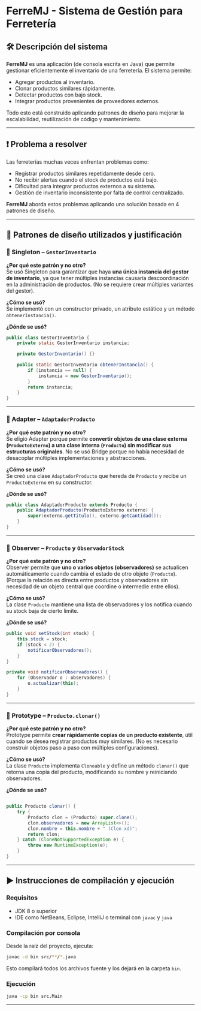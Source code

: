 # FerreMJ - Sistema de Gestión para Ferretería

## 🛠 Descripción del sistema

**FerreMJ** es una aplicación (de consola escrita en Java) que permite gestionar eficientemente el inventario de una ferretería. El sistema permite:

- Agregar productos al inventario.
- Clonar productos similares rápidamente.
- Detectar productos con bajo stock.
- Integrar productos provenientes de proveedores externos.

Todo esto está construido aplicando patrones de diseño para mejorar la escalabilidad, reutilización de código y mantenimiento.

---

## ❗ Problema a resolver

Las ferreterías muchas veces enfrentan problemas como:

- Registrar productos similares repetidamente desde cero.
- No recibir alertas cuando el stock de productos está bajo.
- Dificultad para integrar productos externos a su sistema.
- Gestión de inventario inconsistente por falta de control centralizado.

**FerreMJ** aborda estos problemas aplicando una solución basada en 4 patrones de diseño.

---

## 🧩 Patrones de diseño utilizados y justificación

### 🔷 Singleton – `GestorInventario`

**¿Por qué este patrón y no otro?**  
Se usó Singleton para garantizar que haya **una única instancia del gestor de inventario**, ya que tener múltiples instancias causaría descoordinación en la administración de productos. (No se requiere crear múltiples variantes del gestor).

**¿Cómo se usó?**  
Se implementó con un constructor privado, un atributo estático y un método `obtenerInstancia()`.

**¿Dónde se usó?**

```java
public class GestorInventario {
    private static GestorInventario instancia;

    private GestorInventario() {}

    public static GestorInventario obtenerInstancia() {
        if (instancia == null) {
            instancia = new GestorInventario();
        }
        return instancia;
    }
}
```

---

### 🔷 Adapter – `AdaptadorProducto`

**¿Por qué este patrón y no otro?**  
Se eligió Adapter porque permite **convertir objetos de una clase externa (`ProductoExterno`) a una clase interna (`Producto`) sin modificar sus estructuras originales**. No se usó Bridge porque no había necesidad de desacoplar múltiples implementaciones y abstracciones.

**¿Cómo se usó?**  
Se creó una clase `AdaptadorProducto` que hereda de `Producto` y recibe un `ProductoExterno` en su constructor.

**¿Dónde se usó?**

```java
public class AdaptadorProducto extends Producto {
    public AdaptadorProducto(ProductoExterno externo) {
        super(externo.getTitulo(), externo.getCantidad());
    }
}
```

---

### 🔷 Observer – `Producto` y `ObservadorStock`

**¿Por qué este patrón y no otro?**  
Observer permite que **uno o varios objetos (observadores)** se actualicen automáticamente cuando cambia el estado de otro objeto (`Producto`). (Porque la relación es directa entre productos y observadores sin necesidad de un objeto central que coordine o intermedie entre ellos).

**¿Cómo se usó?**  
La clase `Producto` mantiene una lista de observadores y los notifica cuando su stock baja de cierto límite.

**¿Dónde se usó?**

```java
public void setStock(int stock) {
    this.stock = stock;
    if (stock < 2) {
        notificarObservadores();
    }
}

private void notificarObservadores() {
    for (Observador o : observadores) {
        o.actualizar(this);
    }
}
```

---

### 🔷 Prototype – `Producto.clonar()`

**¿Por qué este patrón y no otro?**  
Prototype permite **crear rápidamente copias de un producto existente**, útil cuando se desea registrar productos muy similares. (No es necesario construir objetos paso a paso con múltiples configuraciones).

**¿Cómo se usó?**  
La clase `Producto` implementa `Cloneable` y define un método `clonar()` que retorna una copia del producto, modificando su nombre y reiniciando observadores.

**¿Dónde se usó?**

```java

public Producto clonar() {
    try {
        Producto clon = (Producto) super.clone();
        clon.observadores = new ArrayList<>();
        clon.nombre = this.nombre + " (Clon xd)";
        return clon;
    } catch (CloneNotSupportedException e) {
        throw new RuntimeException(e);
    }
}
```

---
## ▶️ Instrucciones de compilación y ejecución

### Requisitos

- JDK 8 o superior
- IDE como NetBeans, Eclipse, IntelliJ o terminal con `javac` y `java`

### Compilación por consola

Desde la raíz del proyecto, ejecuta:

```bash
javac -d bin src/**/*.java
```

Esto compilará todos los archivos fuente y los dejará en la carpeta `bin`.

### Ejecución

```bash
java -cp bin src.Main
```

---

